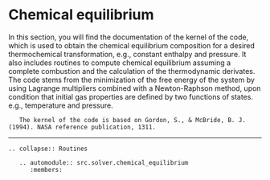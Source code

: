 # Chemical equilibrium

In this section, you will find the documentation of the kernel of the code, which is used to obtain the chemical equilibrium composition for a desired thermochemical transformation, e.g., constant enthalpy and pressure. It also includes routines to compute chemical equilibrium assuming a complete combustion and the calculation of the thermodynamic derivates. The code stems from the minimization of the free energy of the system by using Lagrange multipliers combined with a Newton-Raphson method, upon condition that initial gas properties are defined by two functions of states. e.g., temperature and pressure.


<!-- <div class="note">
<b>Note</b><br>The kernel of the code is based on Gordon, S., & McBride, B. J. (1994). NASA reference publication, 1311.
</div> -->

```{note}
   The kernel of the code is based on Gordon, S., & McBride, B. J. (1994). NASA reference publication, 1311.
```

***

```{eval-rst}
.. collapse:: Routines

   .. automodule:: src.solver.chemical_equilibrium
      :members:
```